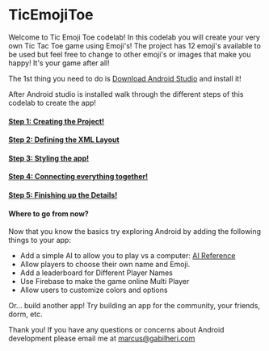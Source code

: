 # TicEmojiToe

Welcome to Tic Emoji Toe codelab! In this codelab you will create your very own
Tic Tac Toe game using Emoji's! The project has 12 emoji's available to be used
but feel free to change to other emoji's or images that make you happy! It's your game after all!

The 1st thing you need to do is [Download Android Studio](https://developer.android.com/studio/index.html) and install it!

After Android studio is installed walk through the different steps of this codelab to create the app!

#### [Step 1: Creating the Project!](https://github.com/fnk0/TicEmojiToe/blob/master/step1.md)
#### [Step 2: Defining the XML Layout](https://github.com/fnk0/TicEmojiToe/blob/master/step2.md)
#### [Step 3: Styling the app!](https://github.com/fnk0/TicEmojiToe/blob/master/step3.md)
#### [Step 4: Connecting everything together!](https://github.com/fnk0/TicEmojiToe/blob/master/step4.md)
#### [Step 5: Finishing up the Details!](https://github.com/fnk0/TicEmojiToe/blob/master/step5.md)
#### Where to go from now?

Now that you know the basics try exploring Android by adding the following things to your app:

* Add a simple AI to allow you to play vs a computer: [AI Reference](http://neverstopbuilding.com/minimax)
* Allow players to choose their own name and Emoji.
* Add a leaderboard for Different Player Names
* Use Firebase to make the game online Multi Player
* Allow users to customize colors and options
 
Or... build another app! Try building an app for the community, your friends, dorm, etc.

Thank you! If you have any questions or concerns about Android development please email me at marcus@gabilheri.com

